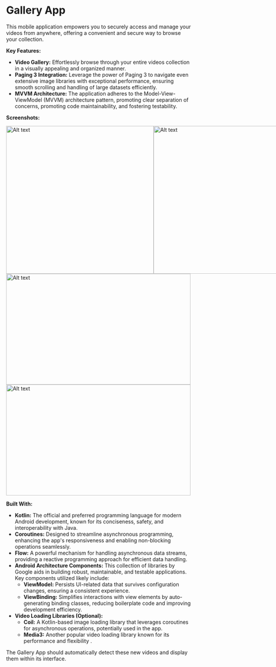 # Gallery App

This mobile application empowers you to securely access and manage your videos from anywhere, offering a convenient and secure way to browse your collection.

**Key Features:**

* **Video Gallery:** Effortlessly browse through your entire videos collection in a visually appealing and organized manner.
* **Paging 3 Integration:** Leverage the power of Paging 3 to navigate even extensive image libraries with exceptional performance, ensuring smooth scrolling and handling of large datasets efficiently.
* **MVVM Architecture:** The application adheres to the Model-View-ViewModel (MVVM) architecture pattern, promoting clear separation of concerns, promoting code maintainability, and fostering testability.

**Screenshots:**
<div style="display: flex; justify-content: space-between;">
<img src="https://videohlsfiles.s3.ap-south-1.amazonaws.com/Screenshot_20240416_010411_Permission+controller.jpg" width="400" height="400" alt="Alt text"><img src="https://videohlsfiles.s3.ap-south-1.amazonaws.com/Screenshot_20240416_010313_VidSpreads.jpg" width="400" height="400" alt="Alt text">
</div>

<img src="https://videohlsfiles.s3.ap-south-1.amazonaws.com/Screenshot_20240416_010335_VidSpreads.jpg" width="500" height="300" alt="Alt text">

<img src="https://videohlsfiles.s3.ap-south-1.amazonaws.com/Screenshot_20240416_010411_Permission+controller.jpg" width="500" height="300" alt="Alt text">


**Built With:**

* **Kotlin:** The official and preferred programming language for modern Android development, known for its conciseness, safety, and interoperability with Java.
* **Coroutines:** Designed to streamline asynchronous programming, enhancing the app's responsiveness and enabling non-blocking operations seamlessly.
* **Flow:** A powerful mechanism for handling asynchronous data streams, providing a reactive programming approach for efficient data handling.
* **Android Architecture Components:** This collection of libraries by Google aids in building robust, maintainable, and testable applications. Key components utilized likely include:
    * **ViewModel:** Persists UI-related data that survives configuration changes, ensuring a consistent experience.
    * **ViewBinding:** Simplifies interactions with view elements by auto-generating binding classes, reducing boilerplate code and improving development efficiency.
* **Video Loading Libraries (Optional):**
    * **Coil:** A Kotlin-based image loading library that leverages coroutines for asynchronous operations, potentially used in the app.
    * **Media3:** Another popular video loading library known for its performance and flexibility .


The Gallery App should automatically detect these new videos and display them within its interface.
